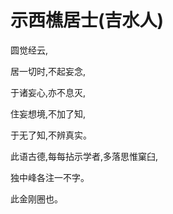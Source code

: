 # 示西樵居士(吉水人)

圆觉经云,

居一切时,不起妄念,

于诸妄心,亦不息灭,

住妄想境,不加了知,

于无了知,不辨真实。

此语古德,每每拈示学者,多落思惟窠臼, 

独中峰各注一不字。

此金刚圈也。
